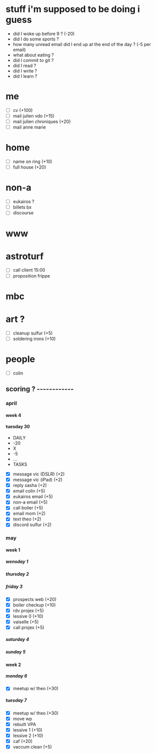 # stuff i'm supposed to be doing i guess

* did I woke up before 9 ? (-20)
* did I do some sports ?
* how many unread email did I end up at the end of the day ? (-5 per email)
* what about eating ?
* did I commit to git ?
* did I read ?
* did I write ?
* did I learn ?


# me
* [ ] cv (+100)
* [ ] mail julien vdo (+15)
* [ ] mail julien chroniques (+20)
* [ ] mail anne marie

# home
* [ ] name on ring (+10)
* [ ] full house (+20)

# non-a
* [ ] eukairos ?
* [ ] billets bx
* [ ] discourse

# www

# astroturf
* [ ] call client 15:00
* [ ] proposition frippe

# mbc

# art ?
* [ ] cleanup sulfur (+5)
* [ ] soldering irons (+10)

# people
* [ ] colin

## scoring ? ------------
### april
#### week 4
#### tuesday 30
* DAILY
* -20
* X
* -5
* ...
* TASKS
* [x] message vic (DSLR) (+2)
* [x] message vic (iPad) (+2)
* [x] reply sasha (+2)
* [x] email colin (+5)
* [x] eukairos email (+5)
* [x] non-a email (+5)
* [x] call boiler (+5)
* [x] email mom (+2)
* [x] text theo (+2)
* [x] discord sulfur (+2)

### may
#### week 1
##### wensday 1
##### thursday 2
##### friday 3
* [x] prospects web (+20)
* [x] boiler checkup (+10)
* [x] rdv projex (+5)
* [x] lessive 0 (+10)
* [x] vaiselle (+5)
* [x] call projex (+5)
##### saturday 4
##### sunday 5
#### week 2
##### monday 6
* [x] meetup w/ theo (+30)
##### tuesday 7
* [x] meetup w/ theo (+30)
* [x] move wp
* [x] rebuilt VPA
* [x] lessive 1 (+10)
* [x] lessive 2 (+10)
* [x] caf (+20)
* [x] vaccum clean (+5)
